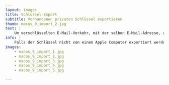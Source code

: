 ```yaml
---
layout: images
title: Schlüssel-Export
subtitle: Vorhandenen privaten Schlüssel exportieren
thumb: macos_9_import_2.jpg
text: |
    Um verschlüsselten E-Mail-Verkehr, mit der selben E-Mail-Adresse, auf unterschiedlichen Computern zu betreiben, muss zunächst der **geheime Schlüssel** exportiert werden.
info: |
    Falls der Schlüssel nicht von einem Apple Computer exportiert werden soll, folge der entsprechenden Anleitung für [Linux](../../../Linux/Thunderbird/importkey/) oder [Windows](../../../Windows/Thunderbird/importkey/).
images:
    - macos_9_import_1.jpg
    - macos_9_import_2.jpg
    - macos_9_import_3.jpg
    - macos_9_import_4.jpg
    - macos_9_import_5.jpg

---
```

